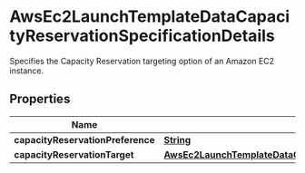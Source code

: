 

# AwsEc2LaunchTemplateDataCapacityReservationSpecificationDetails

 Specifies the Capacity Reservation targeting option of an Amazon EC2 instance. 

## Properties

| Name | Type | Description | Notes |
|------------ | ------------- | ------------- | -------------|
|**capacityReservationPreference** | [**String**](String.md) |  |  [optional] |
|**capacityReservationTarget** | [**AwsEc2LaunchTemplateDataCapacityReservationSpecificationDetailsCapacityReservationTarget**](AwsEc2LaunchTemplateDataCapacityReservationSpecificationDetailsCapacityReservationTarget.md) |  |  [optional] |



